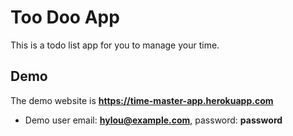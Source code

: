 # Too Doo App

This is a todo list app for you to manage your time.

## Demo

The demo website is **https://time-master-app.herokuapp.com**
- Demo user email: **hylou@example.com**, password: **password**
